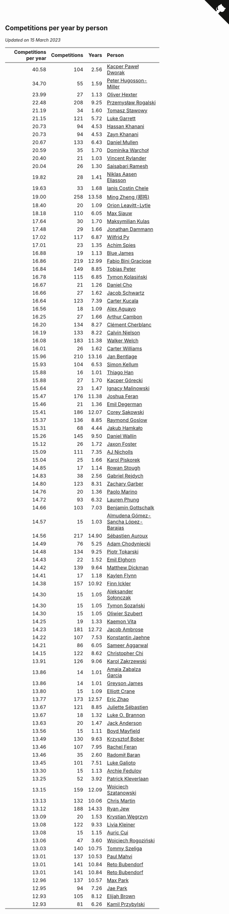 ## Competitions per year by person

*Updated on 15 March 2023*

| Competitions per year | Competitions | Years | Person |
| ---: | ---: | ---: | :--- |
| 40.58 | 104 | 2.56 | [Kacper Paweł Dworak](https://www.worldcubeassociation.org/persons/2020DWOR01) |
| 34.70 | 55 | 1.59 | [Peter Hugosson-Miller](https://www.worldcubeassociation.org/persons/2021HUGO01) |
| 23.99 | 27 | 1.13 | [Oliver Hexter](https://www.worldcubeassociation.org/persons/2022HEXT01) |
| 22.48 | 208 | 9.25 | [Przemysław Rogalski](https://www.worldcubeassociation.org/persons/2013ROGA02) |
| 21.19 | 34 | 1.60 | [Tomasz Stawowy](https://www.worldcubeassociation.org/persons/2021STAW01) |
| 21.15 | 121 | 5.72 | [Luke Garrett](https://www.worldcubeassociation.org/persons/2017GARR05) |
| 20.73 | 94 | 4.53 | [Hassan Khanani](https://www.worldcubeassociation.org/persons/2018KHAN26) |
| 20.73 | 94 | 4.53 | [Zayn Khanani](https://www.worldcubeassociation.org/persons/2018KHAN28) |
| 20.67 | 133 | 6.43 | [Daniel Mullen](https://www.worldcubeassociation.org/persons/2016MULL04) |
| 20.59 | 35 | 1.70 | [Dominika Warchoł](https://www.worldcubeassociation.org/persons/2021WARC01) |
| 20.40 | 21 | 1.03 | [Vincent Rylander](https://www.worldcubeassociation.org/persons/2022RYLA01) |
| 20.04 | 26 | 1.30 | [Saisabari Ramesh](https://www.worldcubeassociation.org/persons/2021RAME01) |
| 19.82 | 28 | 1.41 | [Niklas Aasen Eliasson](https://www.worldcubeassociation.org/persons/2021ELIA01) |
| 19.63 | 33 | 1.68 | [Ianis Costin Chele](https://www.worldcubeassociation.org/persons/2021CHEL01) |
| 19.00 | 258 | 13.58 | [Ming Zheng (郑鸣)](https://www.worldcubeassociation.org/persons/2009ZHEN11) |
| 18.40 | 20 | 1.09 | [Orion Leavitt-Lytle](https://www.worldcubeassociation.org/persons/2022LEAV01) |
| 18.18 | 110 | 6.05 | [Max Siauw](https://www.worldcubeassociation.org/persons/2017SIAU02) |
| 17.64 | 30 | 1.70 | [Maksymilian Kulas](https://www.worldcubeassociation.org/persons/2021KULA02) |
| 17.48 | 29 | 1.66 | [Jonathan Dammann](https://www.worldcubeassociation.org/persons/2021DAMM01) |
| 17.02 | 117 | 6.87 | [Wilfrid Py](https://www.worldcubeassociation.org/persons/2016PYWI01) |
| 17.01 | 23 | 1.35 | [Achim Spies](https://www.worldcubeassociation.org/persons/2021SPIE01) |
| 16.88 | 19 | 1.13 | [Blue James](https://www.worldcubeassociation.org/persons/2022JAME01) |
| 16.86 | 219 | 12.99 | [Fabio Bini Graciose](https://www.worldcubeassociation.org/persons/2010GRAC02) |
| 16.84 | 149 | 8.85 | [Tobias Peter](https://www.worldcubeassociation.org/persons/2014PETE03) |
| 16.78 | 115 | 6.85 | [Tymon Kolasiński](https://www.worldcubeassociation.org/persons/2016KOLA02) |
| 16.67 | 21 | 1.26 | [Daniel Cho](https://www.worldcubeassociation.org/persons/2021CHOD01) |
| 16.66 | 27 | 1.62 | [Jacob Schwartz](https://www.worldcubeassociation.org/persons/2021SCHW01) |
| 16.64 | 123 | 7.39 | [Carter Kucala](https://www.worldcubeassociation.org/persons/2015KUCA01) |
| 16.56 | 18 | 1.09 | [Alex Aguayo](https://www.worldcubeassociation.org/persons/2022AGUA01) |
| 16.25 | 27 | 1.66 | [Arthur Cambon](https://www.worldcubeassociation.org/persons/2021CAMB01) |
| 16.20 | 134 | 8.27 | [Clément Cherblanc](https://www.worldcubeassociation.org/persons/2014CHER05) |
| 16.19 | 133 | 8.22 | [Calvin Nielson](https://www.worldcubeassociation.org/persons/2014NIEL03) |
| 16.08 | 183 | 11.38 | [Walker Welch](https://www.worldcubeassociation.org/persons/2011WELC01) |
| 16.01 | 26 | 1.62 | [Carter Williams](https://www.worldcubeassociation.org/persons/2021WILL06) |
| 15.96 | 210 | 13.16 | [Jan Bentlage](https://www.worldcubeassociation.org/persons/2010BENT01) |
| 15.93 | 104 | 6.53 | [Simon Kellum](https://www.worldcubeassociation.org/persons/2016KELL12) |
| 15.88 | 16 | 1.01 | [Thiago Han](https://www.worldcubeassociation.org/persons/2022HANT01) |
| 15.88 | 27 | 1.70 | [Kacper Górecki](https://www.worldcubeassociation.org/persons/2021GORE01) |
| 15.64 | 23 | 1.47 | [Ignacy Malinowski](https://www.worldcubeassociation.org/persons/2021MALI02) |
| 15.47 | 176 | 11.38 | [Joshua Feran](https://www.worldcubeassociation.org/persons/2011FERA01) |
| 15.46 | 21 | 1.36 | [Emil Degerman](https://www.worldcubeassociation.org/persons/2021DEGE01) |
| 15.41 | 186 | 12.07 | [Corey Sakowski](https://www.worldcubeassociation.org/persons/2011SAKO01) |
| 15.37 | 136 | 8.85 | [Raymond Goslow](https://www.worldcubeassociation.org/persons/2014GOSL01) |
| 15.31 | 68 | 4.44 | [Jakub Hamkało](https://www.worldcubeassociation.org/persons/2018HAMK01) |
| 15.26 | 145 | 9.50 | [Daniel Wallin](https://www.worldcubeassociation.org/persons/2013WALL03) |
| 15.12 | 26 | 1.72 | [Jaxon Foster](https://www.worldcubeassociation.org/persons/2021FOST01) |
| 15.09 | 111 | 7.35 | [AJ Nicholls](https://www.worldcubeassociation.org/persons/2015NICH04) |
| 15.04 | 25 | 1.66 | [Karol Piskorek](https://www.worldcubeassociation.org/persons/2021PISK01) |
| 14.85 | 17 | 1.14 | [Rowan Stough](https://www.worldcubeassociation.org/persons/2022STOU01) |
| 14.83 | 38 | 2.56 | [Gabriel Rejdych](https://www.worldcubeassociation.org/persons/2020REJD01) |
| 14.80 | 123 | 8.31 | [Zachary Garber](https://www.worldcubeassociation.org/persons/2014GARB01) |
| 14.76 | 20 | 1.36 | [Paolo Marino](https://www.worldcubeassociation.org/persons/2021MARI04) |
| 14.72 | 93 | 6.32 | [Lauren Phung](https://www.worldcubeassociation.org/persons/2016PHUN02) |
| 14.66 | 103 | 7.03 | [Benjamin Gottschalk](https://www.worldcubeassociation.org/persons/2016GOTT01) |
| 14.57 | 15 | 1.03 | [Almudena Gómez-Sancha López-Barajas](https://www.worldcubeassociation.org/persons/2022GOME03) |
| 14.56 | 217 | 14.90 | [Sébastien Auroux](https://www.worldcubeassociation.org/persons/2008AURO01) |
| 14.49 | 76 | 5.25 | [Adam Chodyniecki](https://www.worldcubeassociation.org/persons/2017CHOD02) |
| 14.48 | 134 | 9.25 | [Piotr Tokarski](https://www.worldcubeassociation.org/persons/2013TOKA01) |
| 14.43 | 22 | 1.52 | [Emil Elghorn](https://www.worldcubeassociation.org/persons/2021ELGH01) |
| 14.42 | 139 | 9.64 | [Matthew Dickman](https://www.worldcubeassociation.org/persons/2013DICK01) |
| 14.41 | 17 | 1.18 | [Kaylen Flynn](https://www.worldcubeassociation.org/persons/2022FLYN01) |
| 14.38 | 157 | 10.92 | [Finn Ickler](https://www.worldcubeassociation.org/persons/2012ICKL01) |
| 14.30 | 15 | 1.05 | [Aleksander Sołonczak](https://www.worldcubeassociation.org/persons/2022SOLO01) |
| 14.30 | 15 | 1.05 | [Tymon Sozański](https://www.worldcubeassociation.org/persons/2022SOZA01) |
| 14.30 | 15 | 1.05 | [Oliwier Szubert](https://www.worldcubeassociation.org/persons/2022SZUB01) |
| 14.25 | 19 | 1.33 | [Kaemon Vita](https://www.worldcubeassociation.org/persons/2021VITA01) |
| 14.23 | 181 | 12.72 | [Jacob Ambrose](https://www.worldcubeassociation.org/persons/2010AMBR01) |
| 14.22 | 107 | 7.53 | [Konstantin Jaehne](https://www.worldcubeassociation.org/persons/2015JAEH01) |
| 14.21 | 86 | 6.05 | [Sameer Aggarwal](https://www.worldcubeassociation.org/persons/2017AGGA01) |
| 14.15 | 122 | 8.62 | [Christopher Chi](https://www.worldcubeassociation.org/persons/2014CHIC01) |
| 13.91 | 126 | 9.06 | [Karol Zakrzewski](https://www.worldcubeassociation.org/persons/2014ZAKR01) |
| 13.86 | 14 | 1.01 | [Amaia Zabalza Garcia](https://www.worldcubeassociation.org/persons/2022GARC03) |
| 13.86 | 14 | 1.01 | [Greyson James](https://www.worldcubeassociation.org/persons/2022JAME02) |
| 13.80 | 15 | 1.09 | [Elliott Crane](https://www.worldcubeassociation.org/persons/2022CRAN01) |
| 13.77 | 173 | 12.57 | [Eric Zhao](https://www.worldcubeassociation.org/persons/2010ZHAO19) |
| 13.67 | 121 | 8.85 | [Juliette Sébastien](https://www.worldcubeassociation.org/persons/2014SEBA01) |
| 13.67 | 18 | 1.32 | [Luke O. Brannon](https://www.worldcubeassociation.org/persons/2021BRAN02) |
| 13.63 | 20 | 1.47 | [Jack Anderson](https://www.worldcubeassociation.org/persons/2021ANDE05) |
| 13.56 | 15 | 1.11 | [Boyd Mayfield](https://www.worldcubeassociation.org/persons/2022MAYF01) |
| 13.49 | 130 | 9.63 | [Krzysztof Bober](https://www.worldcubeassociation.org/persons/2013BOBE01) |
| 13.46 | 107 | 7.95 | [Rachel Feran](https://www.worldcubeassociation.org/persons/2015FERA01) |
| 13.46 | 35 | 2.60 | [Radomił Baran](https://www.worldcubeassociation.org/persons/2020BARA02) |
| 13.45 | 101 | 7.51 | [Luke Galioto](https://www.worldcubeassociation.org/persons/2015GALI02) |
| 13.30 | 15 | 1.13 | [Archie Fedulov](https://www.worldcubeassociation.org/persons/2022FEDU01) |
| 13.25 | 52 | 3.92 | [Patrick Kleverlaan](https://www.worldcubeassociation.org/persons/2019KLEV01) |
| 13.15 | 159 | 12.09 | [Wojciech Szatanowski](https://www.worldcubeassociation.org/persons/2011SZAT01) |
| 13.13 | 132 | 10.06 | [Chris Martin](https://www.worldcubeassociation.org/persons/2013MART03) |
| 13.12 | 188 | 14.33 | [Ryan Jew](https://www.worldcubeassociation.org/persons/2008JEWR01) |
| 13.09 | 20 | 1.53 | [Krystian Węgrzyn](https://www.worldcubeassociation.org/persons/2021WEGR01) |
| 13.08 | 122 | 9.33 | [Livia Kleiner](https://www.worldcubeassociation.org/persons/2013KLEI03) |
| 13.08 | 15 | 1.15 | [Auric Cui](https://www.worldcubeassociation.org/persons/2022CUIA01) |
| 13.06 | 47 | 3.60 | [Wojciech Rogoziński](https://www.worldcubeassociation.org/persons/2019ROGO04) |
| 13.03 | 140 | 10.75 | [Tommy Szeliga](https://www.worldcubeassociation.org/persons/2012SZEL01) |
| 13.01 | 137 | 10.53 | [Paul Mahvi](https://www.worldcubeassociation.org/persons/2012MAHV01) |
| 13.01 | 141 | 10.84 | [Reto Bubendorf](https://www.worldcubeassociation.org/persons/2012BUBE01) |
| 13.01 | 141 | 10.84 | [Reto Bubendorf](https://www.worldcubeassociation.org/persons/2012BUBE01) |
| 12.96 | 137 | 10.57 | [Max Park](https://www.worldcubeassociation.org/persons/2012PARK03) |
| 12.95 | 94 | 7.26 | [Jae Park](https://www.worldcubeassociation.org/persons/2015PARK24) |
| 12.93 | 105 | 8.12 | [Elijah Brown](https://www.worldcubeassociation.org/persons/2015BROW03) |
| 12.93 | 81 | 6.26 | [Kamil Przybylski](https://www.worldcubeassociation.org/persons/2016PRZY01) |


<a href="https://github.com/JustinTimeCuber/wca_statistics" class="github-corner" aria-label="View source on Github"><svg width="80" height="80" viewBox="0 0 250 250" style="fill:#151513; color:#fff; position: absolute; top: 0; border: 0; right: 0;" aria-hidden="true"><path d="M0,0 L115,115 L130,115 L142,142 L250,250 L250,0 Z"></path><path d="M128.3,109.0 C113.8,99.7 119.0,89.6 119.0,89.6 C122.0,82.7 120.5,78.6 120.5,78.6 C119.2,72.0 123.4,76.3 123.4,76.3 C127.3,80.9 125.5,87.3 125.5,87.3 C122.9,97.6 130.6,101.9 134.4,103.2" fill="currentColor" style="transform-origin: 130px 106px;" class="octo-arm"></path><path d="M115.0,115.0 C114.9,115.1 118.7,116.5 119.8,115.4 L133.7,101.6 C136.9,99.2 139.9,98.4 142.2,98.6 C133.8,88.0 127.5,74.4 143.8,58.0 C148.5,53.4 154.0,51.2 159.7,51.0 C160.3,49.4 163.2,43.6 171.4,40.1 C171.4,40.1 176.1,42.5 178.8,56.2 C183.1,58.6 187.2,61.8 190.9,65.4 C194.5,69.0 197.7,73.2 200.1,77.6 C213.8,80.2 216.3,84.9 216.3,84.9 C212.7,93.1 206.9,96.0 205.4,96.6 C205.1,102.4 203.0,107.8 198.3,112.5 C181.9,128.9 168.3,122.5 157.7,114.1 C157.9,116.9 156.7,120.9 152.7,124.9 L141.0,136.5 C139.8,137.7 141.6,141.9 141.8,141.8 Z" fill="currentColor" class="octo-body"></path></svg></a><style>.github-corner:hover .octo-arm{animation:octocat-wave 560ms ease-in-out}@keyframes octocat-wave{0%,100%{transform:rotate(0)}20%,60%{transform:rotate(-25deg)}40%,80%{transform:rotate(10deg)}}@media (max-width:500px){.github-corner:hover .octo-arm{animation:none}.github-corner .octo-arm{animation:octocat-wave 560ms ease-in-out}}</style>
